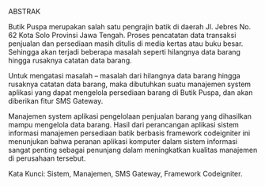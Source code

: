 ABSTRAK

  Butik Puspa merupakan salah satu pengrajin batik di daerah Jl. Jebres No. 62 Kota Solo Provinsi Jawa Tengah. Proses pencatatan data transaksi penjualan dan persediaan masih ditulis di media kertas atau buku besar. Sehingga akan terjadi beberapa masalah seperti hilangnya data barang hingga rusaknya catatan data barang.
 
 Untuk mengatasi masalah – masalah dari hilangnya data barang hingga rusaknya catatan data barang, maka dibutuhkan suatu manajemen system aplikasi yang dapat mengelola persediaan barang di Butik Puspa, dan akan diberikan fitur SMS Gateway.
 
 Manajemen system aplikasi pengelolaan penjualan barang yang dihasilkan mampu mengelola data barang. Hasil dari perancangan aplikasi sistem informasi manajemen persediaan batik berbasis framework codeigniter ini menunjukan bahwa peranan aplikasi komputer dalam sistem informasi sangat penting sebagai penunjang dalam meningkatkan kualitas manajemen di perusahaan tersebut.

Kata Kunci:  Sistem, Manajemen, SMS Gateway, Framework Codeigniter.

